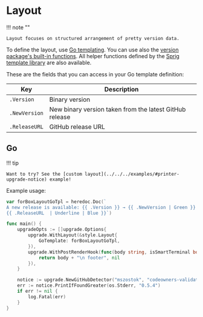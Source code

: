 # Layout

!!! note ""

    Layout focuses on structured arrangement of pretty version data.

To define the layout, use [Go templating](https://pkg.go.dev/html/template). You can use also the [version package's built-in functions](https://github.com/mszostok/version/blob/main/style/go-tpl-funcs.go). All helper functions defined by the [Sprig template library](https://masterminds.github.io/sprig/) are also available.

These are the fields that you can access in your Go template definition:

| Key           | Description                                             |
| ------------- | ------------------------------------------------------- |
| `.Version`    | Binary version                                          |
| `.NewVersion` | New binary version taken from the latest GitHub release |
| `.ReleaseURL` | GitHub release URL                                      |

## Go

!!! tip

    Want to try? See the [custom layout](../../../examples/#printer-upgrade-notice) example!

Example usage:

```go
var forBoxLayoutGoTpl = heredoc.Doc(`
A new release is available: {{ .Version }} → {{ .NewVersion | Green }}
{{ .ReleaseURL  | Underline | Blue }}`)

func main() {
	upgradeOpts := []upgrade.Options{
		upgrade.WithLayout(&style.Layout{
			GoTemplate: forBoxLayoutGoTpl,
		}),
		upgrade.WithPostRenderHook(func(body string, isSmartTerminal bool) (string, error) {
			return body + "\n footer", nil
		}),
	}

	notice := upgrade.NewGitHubDetector("mszostok", "codeowners-validator", upgradeOpts...)
	err := notice.PrintIfFoundGreater(os.Stderr, "0.5.4")
	if err != nil {
		log.Fatal(err)
	}
}
```
